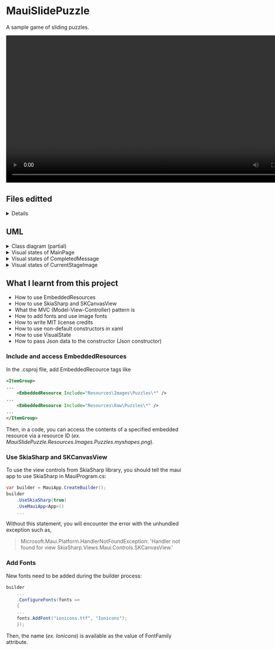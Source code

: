 # MauiSlidePuzzle

A sample game of sliding puzzles.

<div>
<video controls autoplay height=400>
 <source src="https://user-images.githubusercontent.com/7810461/231326950-ed50f28b-ab1f-4aae-bac3-a3bf69e7fa77.mp4" type="video/mp4">
</video>
</div>

## Files editted

<details>
<summary>Details</summary>

 - MauiSlidePuzzle/
     - Controllers/
         - [SlidePuzzleController.cs](./MauiSlidePuzzle/Controllers/SlidePuzzleController.cs)
     - CustomViews/
         - [BlankPanelView.cs](./MauiSlidePuzzle/CustomViews/BlankPanelView.cs)
         - [ClipImagePanel.cs](./MauiSlidePuzzle/CustomViews/ClipImagePanel.cs)
         - [ImagePanelView.cs](./MauiSlidePuzzle/CustomViews/ImagePanelView.cs)
         - [PanelFrameDrawable.cs](./MauiSlidePuzzle/CustomViews/PanelFrameDrawable.cs)
         - [SlidePanelView.cs](./MauiSlidePuzzle/CustomViews/SlidePanelView.cs)
         - [SlidePuzzleView.cs](./MauiSlidePuzzle/CustomViews/SlidePuzzleView.cs)
     - Models/
         - [SlidePanel.cs](./MauiSlidePuzzle/Models/SlidePanel.cs)
         - [SlidePuzzle.cs](./MauiSlidePuzzle/Models/SlidePuzzle.cs)
         - [StageInfo.cs](./MauiSlidePuzzle/Models/StageInfo.cs)
     - Resources/
         - Fonts/
             - [FontLicenseNotice](./MauiSlidePuzzle/Resources/Fonts/FontLicenseNotice)
         - Images/
             - Puzzles/
         - Raw/
             - Puzzles/
     - [MainPage.xaml](./MauiSlidePuzzle/MainPage.xaml)
     - [MainPage.xaml.cs](./MauiSlidePuzzle/MainPage.xaml.cs)
     - [MauiProgram.cs](./MauiSlidePuzzle/MauiProgram.cs)
     - [MauiSlidePuzzle.csproj](./MauiSlidePuzzle/MauiSlidePuzzle.csproj)
     - [PuzzleResourceHelper.cs](./MauiSlidePuzzle/PuzzleResourceHelper.cs)
 - uml/
     - [MauiSlidePuzzle.puml](./uml/MauiSlidePuzzle.puml)
</details>

## UML

<details>
<summary>Class diagram (partial)</summary>

![Class diagram](./uml/MauiSlidePuzzle.png)

</details>

<details>
<summary>Visual states of MainPage</summary>

![Visual states of MainPage](./uml/AppStates.png)

</details>

<details>
<summary>Visual states of CompletedMessage</summary>

![Visual states of CompletedMessage](./uml/AppStates_CompletedMessage.png)

</details>

<details>
<summary>Visual states of CurrentStageImage</summary>

![Visual states of CurrentStageImage](./uml/AppStates_CurrentStageImage.png)

</details>

## What I learnt from this project

- How to use EmbeddedResources
- How to use SkiaSharp and SKCanvasView
- What the MVC (Model-View-Controller) pattern is
- How to add fonts and use image fonts
- How to write MIT license credits
- How to use non-default constructors in xaml
- How to use VisualState
- How to pass Json data to the constructor (Json constructor)

### Include and access EmbeddedResources

In the .csproj file, add EmbeddedRecource tags like
``` xml
<ItemGroup>
...
    <EmbeddedResource Include="Resources\Images\Puzzles\*" />
...
    <EmbeddedResource Include="Resources\Raw\Puzzles\*" />
...
</ItemGroup>
``` 

Then, in a code, you can access the contents of a specified embedded resource via a resource ID (_ex. MauiSlidePuzzle.Resources.Images.Puzzles.myshapes.png_).

### Use SkiaSharp and SKCanvasView

To use the view controls from SkiaSharp library, you should tell the maui app to use SkiaSharp in MauiProgram.cs:
```csharp
var builder = MauiApp.CreateBuilder();
builder
    .UseSkiaSharp(true)
    .UseMauiApp<App>()
    ...
```
Without this statement, you will encounter the error with the unhundled exception such as,
> Microsoft.Maui.Platform.HandlerNotFoundException: 'Handler not found for view SkiaSharp.Views.Maui.Controls.SKCanvasView.'

### Add Fonts

New fonts need to be added during the builder process:
```csharp
builder
    ...
    .ConfigureFonts(fonts =>
    {
    ...
    fonts.AddFont("ionicons.ttf", "Ionicons");
    });
```
Then, the name (_ex. Ionicons_) is available as the value of FontFamily attribute.

